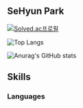 ## SeHyun Park

[![Solved.ac프로필](http://mazassumnida.wtf/api/v2/generate_badge?boj=daepoid)](https://solved.ac/daepoid)

![Top Langs](https://github-readme-stats.vercel.app/api/top-langs/?username=daepoid&layout=compact&theme=radical)

![Anurag's GitHub stats](https://github-readme-stats.vercel.app/api?username=daepoid&show_icons=true&theme=radical)


## Skills
### Languages
<!-- 
![JavaScript](https://img.shields.io/badge/javascript-F7DF1E?style=flat-square&logo=javascript&logoColor=white)
![TypeScript](https://img.shields.io/badge/TypeScript-3178C6?style=flat-square&logo=typescript&logoColor=white)
![React](https://img.shields.io/badge/React-61DAFB?style=flat-square&logo=React&logoColor=white)
![Node.js](https://img.shields.io/badge/Node.js-339933?style=flat-square&logo=Node.js&logoColor=white)
![Express](https://img.shields.io/badge/express-000000?style=flat-square&logo=Express&logoColor=white)
![MySQL](https://img.shields.io/badge/MySQL-4479A1?style=flat-square&logo=MySQL&logoColor=white)
![TypeORM](https://img.shields.io/badge/TypeORM-FF4716?style=flat-square&logo=%20Actions&logoColor=white)
![Socket.io](https://img.shields.io/badge/socket.io-010101?style=flat-square&logo=socket.io&logoColor=white) -->


<!-- ## Exp
|  |  |  |
| --- | --- | --- |
| 2022.08.31 ~ | 부스트캠프 웹・모바일 7기 (웹풀스택) 멤버십 | https://boostcamp.connect.or.kr/program_wm.html |
| 2022.07.18 ~ 2022.08.12 | 부스트캠프 웹・모바일 7기 (웹풀스택) 챌린지 | https://boostcamp.connect.or.kr/program_wm.html | -->
